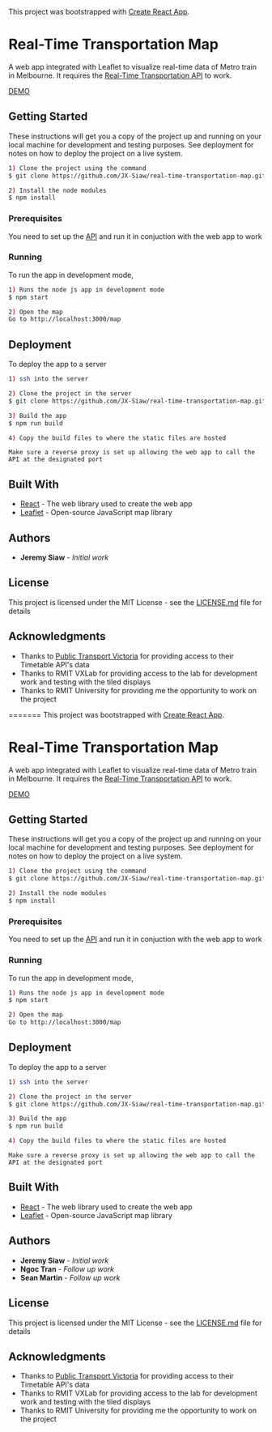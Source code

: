 This project was bootstrapped with [Create React App](https://github.com/facebook/create-react-app).

# Real-Time Transportation Map

A web app integrated with Leaflet to visualize real-time data of Metro train in Melbourne. It requires the [Real-Time Transportation API](https://github.com/JX-Siaw/real-time-transportation-api) to work.

[DEMO](https://xephiz.dev/map)

## Getting Started

These instructions will get you a copy of the project up and running on your local machine for development and testing purposes. See deployment for notes on how to deploy the project on a live system.

```bash
1) Clone the project using the command
$ git clone https://github.com/JX-Siaw/real-time-transportation-map.git

2) Install the node modules
$ npm install
```

### Prerequisites

You need to set up the [API](https://github.com/JX-Siaw/real-time-transportation-api) and run it in conjuction with the web app to work

### Running

To run the app in development mode,

```bash
1) Runs the node js app in development mode
$ npm start

2) Open the map
Go to http://localhost:3000/map
```

## Deployment

To deploy the app to a server
```bash
1) ssh into the server

2) Clone the project in the server
$ git clone https://github.com/JX-Siaw/real-time-transportation-map.git

3) Build the app
$ npm run build

4) Copy the build files to where the static files are hosted
```
``
Make sure a reverse proxy is set up allowing the web app to call the API at the designated port
``

## Built With

* [React](https://reactjs.org/) - The web library used to create the web app
* [Leaflet](https://leafletjs.com/) - Open-source JavaScript map library

## Authors

* **Jeremy Siaw** - *Initial work*

## License

This project is licensed under the MIT License - see the [LICENSE.md](LICENSE.md) file for details

## Acknowledgments

* Thanks to [Public Transport Victoria](https://www.ptv.vic.gov.au/footer/about-ptv/digital-tools-and-updates/) for providing access to their Timetable API's data 
* Thanks to RMIT VXLab for providing access to the lab for development work and testing with the tiled displays
* Thanks to RMIT University for providing me the opportunity to work on the project

=======
This project was bootstrapped with [Create React App](https://github.com/facebook/create-react-app).

# Real-Time Transportation Map

A web app integrated with Leaflet to visualize real-time data of Metro train in Melbourne. It requires the [Real-Time Transportation API](https://github.com/JX-Siaw/real-time-transportation-api) to work.

[DEMO](https://xephiz.dev/map)

## Getting Started

These instructions will get you a copy of the project up and running on your local machine for development and testing purposes. See deployment for notes on how to deploy the project on a live system.

```bash
1) Clone the project using the command
$ git clone https://github.com/JX-Siaw/real-time-transportation-map.git

2) Install the node modules
$ npm install
```

### Prerequisites

You need to set up the [API](https://github.com/JX-Siaw/real-time-transportation-api) and run it in conjuction with the web app to work

### Running

To run the app in development mode,

```bash
1) Runs the node js app in development mode
$ npm start

2) Open the map
Go to http://localhost:3000/map
```

## Deployment

To deploy the app to a server
```bash
1) ssh into the server

2) Clone the project in the server
$ git clone https://github.com/JX-Siaw/real-time-transportation-map.git

3) Build the app
$ npm run build

4) Copy the build files to where the static files are hosted
```
``
Make sure a reverse proxy is set up allowing the web app to call the API at the designated port
``

## Built With

* [React](https://reactjs.org/) - The web library used to create the web app
* [Leaflet](https://leafletjs.com/) - Open-source JavaScript map library

## Authors

* **Jeremy Siaw** - *Initial work*
* **Ngoc Tran** - *Follow up work*
* **Sean Martin** - *Follow up work*

## License

This project is licensed under the MIT License - see the [LICENSE.md](LICENSE.md) file for details

## Acknowledgments

* Thanks to [Public Transport Victoria](https://www.ptv.vic.gov.au/footer/about-ptv/digital-tools-and-updates/) for providing access to their Timetable API's data 
* Thanks to RMIT VXLab for providing access to the lab for development work and testing with the tiled displays
* Thanks to RMIT University for providing me the opportunity to work on the project
